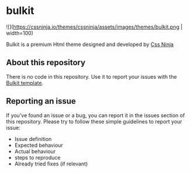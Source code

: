 # bulkit

![](https://cssninja.io/themes/cssninja/assets/images/themes/bulkit.png | width=100)

Bulkit is a premium Html theme designed and  developed by [Css Ninja](https://cssninja.io/themes/)

## About this repository
There is no code in this repository. Use it to report your issues with the [Bulkit template](https://cssninja.io/themes/bulkit).

## Reporting an issue
If you've found an issue or a bug, you can report it in the issues section of this repository. Please try to follow these simple guidelines to report your issue:

* Issue definition
* Expected behaviour
* Actual behaviour
* steps to reproduce
* Already tried fixes (if relevant)
